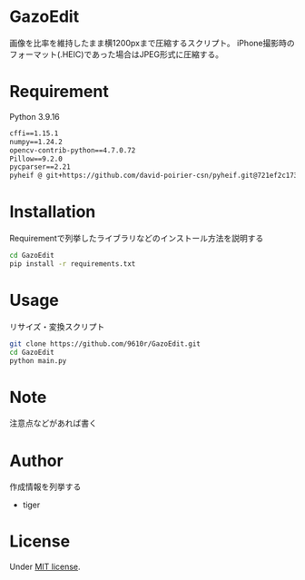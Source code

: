# GazoEdit

画像を比率を維持したまま横1200pxまで圧縮するスクリプト。
iPhone撮影時のフォーマット(.HEIC)であった場合はJPEG形式に圧縮する。


# Requirement

Python 3.9.16

```requirements.txt
cffi==1.15.1
numpy==1.24.2
opencv-contrib-python==4.7.0.72
Pillow==9.2.0
pycparser==2.21
pyheif @ git+https://github.com/david-poirier-csn/pyheif.git@721ef2c17347ccde7700d35e7d3b088d14fbae23

```


# Installation

Requirementで列挙したライブラリなどのインストール方法を説明する

```bash
cd GazoEdit
pip install -r requirements.txt
```

# Usage

リサイズ・変換スクリプト
```bash
git clone https://github.com/9610r/GazoEdit.git
cd GazoEdit
python main.py
```

# Note

注意点などがあれば書く

# Author

作成情報を列挙する

* tiger

# License

Under [MIT license](https://en.wikipedia.org/wiki/MIT_License).
